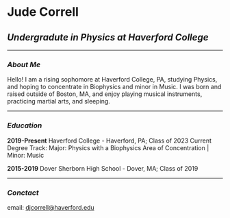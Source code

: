 # Jude Correll
## *Undergradute in Physics at Haverford College*

---
### *About Me*

Hello! I am a rising sophomore at Haverford College, PA, studying Physics, and hoping to concentrate in Biophysics and minor in Music. I was born and raised outside of Boston, MA, and enjoy playing musical instruments, practicing martial arts, and sleeping.

---
### *Education*

**2019-Present**
Haverford College - Haverford, PA; Class of 2023
Current Degree Track:
Major: Physics with a Biophysics Area of Concentration | Minor: Music

**2015-2019**
Dover Sherborn High School - Dover, MA; Class of 2019

---
### *Conctact*

email: djcorrell@haverford.edu
